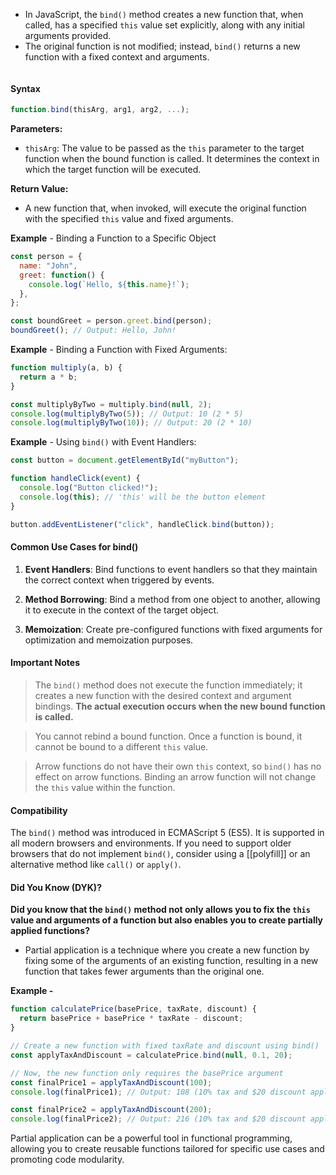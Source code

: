 - In JavaScript, the `bind()` method creates a new function that, when called, has a specified `this` value set explicitly, along with any initial arguments provided. 
- The original function is not modified; instead, `bind()` returns a new function with a fixed context and arguments.

```toc
```

#### Syntax
```javascript
function.bind(thisArg, arg1, arg2, ...);
```

**Parameters:**
- `thisArg`: The value to be passed as the `this` parameter to the target function when the bound function is called. It determines the context in which the target function will be executed.

**Return Value:**
- A new function that, when invoked, will execute the original function with the specified `this` value and fixed arguments.

**Example** - Binding a Function to a Specific Object
```javascript
const person = {
  name: "John",
  greet: function() {
    console.log(`Hello, ${this.name}!`);
  },
};

const boundGreet = person.greet.bind(person);
boundGreet(); // Output: Hello, John!
```

**Example** - Binding a Function with Fixed Arguments:
```javascript
function multiply(a, b) {
  return a * b;
}

const multiplyByTwo = multiply.bind(null, 2);
console.log(multiplyByTwo(5)); // Output: 10 (2 * 5)
console.log(multiplyByTwo(10)); // Output: 20 (2 * 10)
```

**Example** - Using `bind()` with Event Handlers:
```javascript
const button = document.getElementById("myButton");

function handleClick(event) {
  console.log("Button clicked!");
  console.log(this); // 'this' will be the button element
}

button.addEventListener("click", handleClick.bind(button));
```

#### Common Use Cases for bind()

1. **Event Handlers**: Bind functions to event handlers so that they maintain the correct context when triggered by events.

2. **Method Borrowing**: Bind a method from one object to another, allowing it to execute in the context of the target object.

3. **Memoization**: Create pre-configured functions with fixed arguments for optimization and memoization purposes.

#### Important Notes

> The `bind()` method does not execute the function immediately; it creates a new function with the desired context and argument bindings. **The actual execution occurs when the new bound function is called.**

> You cannot rebind a bound function. Once a function is bound, it cannot be bound to a different `this` value.

> Arrow functions do not have their own `this` context, so `bind()` has no effect on arrow functions. Binding an arrow function will not change the `this` value within the function.

#### Compatibility

The `bind()` method was introduced in ECMAScript 5 (ES5). It is supported in all modern browsers and environments. If you need to support older browsers that do not implement `bind()`, consider using a [[polyfill]] or an alternative method like `call()` or `apply()`.

#### Did You Know (DYK)?

**Did you know that the `bind()` method not only allows you to fix the `this` value and arguments of a function but also enables you to create partially applied functions?** 

- Partial application is a technique where you create a new function by fixing some of the arguments of an existing function, resulting in a new function that takes fewer arguments than the original one.

**Example -**
```javascript
function calculatePrice(basePrice, taxRate, discount) {
  return basePrice + basePrice * taxRate - discount;
}

// Create a new function with fixed taxRate and discount using bind()
const applyTaxAndDiscount = calculatePrice.bind(null, 0.1, 20);

// Now, the new function only requires the basePrice argument
const finalPrice1 = applyTaxAndDiscount(100);
console.log(finalPrice1); // Output: 108 (10% tax and $20 discount applied)

const finalPrice2 = applyTaxAndDiscount(200);
console.log(finalPrice2); // Output: 216 (10% tax and $20 discount applied)
```

Partial application can be a powerful tool in functional programming, allowing you to create reusable functions tailored for specific use cases and promoting code modularity.